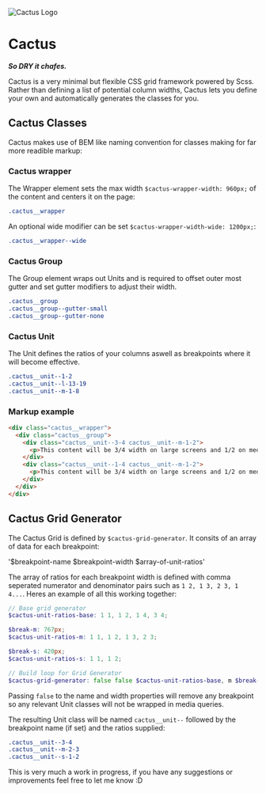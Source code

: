 ![Cactus Logo](http://joedinsdale.co.uk/misc/cactus-logo.png)

# Cactus
_**So DRY it chafes.**_

Cactus is a very minimal but flexible CSS grid framework powered by Scss. Rather than defining a list of potential column widths, Cactus lets you define your own and automatically generates the classes for you.


## Cactus Classes
Cactus makes use of BEM like naming convention for classes making for far more readible markup:

### Cactus wrapper
The Wrapper element sets the max width `$cactus-wrapper-width: 960px;` of the content and centers it on the page:

``` scss
.cactus__wrapper
```

An optional wide modifier can be set `$cactus-wrapper-width-wide: 1200px;`:

``` scss
.cactus__wrapper--wide
```

### Cactus Group
The Group element wraps out Units and is required to offset outer most gutter and set gutter modifiers to adjust their width.

``` scss
.cactus__group
.cactus__group--gutter-small
.cactus__group--gutter-none
```

### Cactus Unit
The Unit defines the ratios of your columns aswell as breakpoints where it will become effective.

``` scss
.cactus__unit--1-2
.cactus__unit--l-13-19
.cactus__unit--m-1-8
```

### Markup example

``` html
<div class="cactus__wrapper">
  <div class="cactus__group">
    <div class="cactus__unit--3-4 cactus__unit--m-1-2">
      <p>This content will be 3/4 width on large screens and 1/2 on medium screens.</p>
    </div>
    <div class="cactus__unit--1-4 cactus__unit--m-1-2">
      <p>This content will be 3/4 width on large screens and 1/2 on medium screens.</p>
    </div>
  </div>
</div>
```

## Cactus Grid Generator
The Cactus Grid is defined by `$cactus-grid-generator`. It consits of an array of data for each breakpoint:

'$breakpoint-name $breakpoint-width $array-of-unit-ratios'

The array of ratios for each breakpoint width is defined with comma seperated numerator and denominator pairs such as `1 2, 1 3, 2 3, 1 4...`. Heres an example of all this working together:

``` scss
// Base grid generator
$cactus-unit-ratios-base: 1 1, 1 2, 1 4, 3 4;

$break-m: 767px;
$cactus-unit-ratios-m: 1 1, 1 2, 1 3, 2 3;

$break-s: 420px;
$cactus-unit-ratios-s: 1 1, 1 2;

// Build loop for Grid Generator
$cactus-grid-generator: false false $cactus-unit-ratios-base, m $break-m $cactus-unit-ratios-m, s $break-s $cactus-unit-ratios-s;
```

Passing `false` to the name and width properties will remove any breakpoint so any relevant Unit classes will not be wrapped in media queries.

The resulting Unit class will be named `cactus__unit--` followed by the breakpoint name (if set) and the ratios supplied:

``` scss
.cactus__unit--3-4
.cactus__unit--m-2-3
.cactus__unit--s-1-2
```

This is very much a work in progress, if you have any suggestions or improvements feel free to let me know :D

